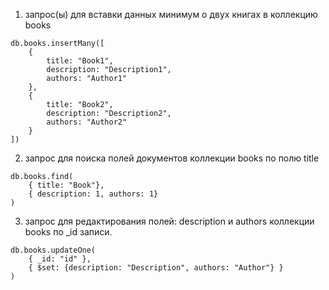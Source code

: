 1. запрос(ы) для вставки данных минимум о двух книгах в коллекцию books

```
db.books.insertMany([
    {
        title: "Book1",
        description: "Description1",
        authors: "Author1"
    },
    {
        title: "Book2",
        description: "Description2",
        authors: "Author2"
    }
])
```

2. запрос для поиска полей документов коллекции books по полю title

```
db.books.find(
    { title: "Book"},
    { description: 1, authors: 1}
)
```

3. запрос для редактирования полей: description и authors коллекции books по \_id записи.

```
db.books.updateOne(
    { _id: "id" },
    { $set: {description: "Description", authors: "Author"} }
)
```
